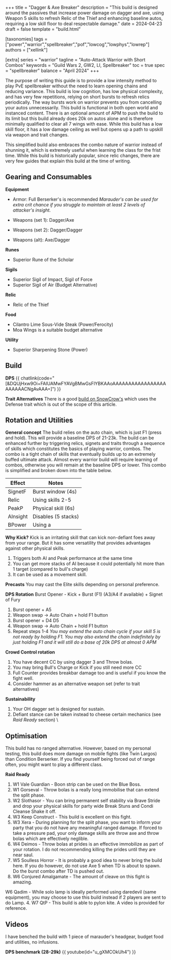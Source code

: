+++
title = "Dagger & Axe Breaker"
description = "This build is designed around the passives that increase power damage on dagger and axe, using Weapon 5 skills to refresh Relic of the Thief and enhancing baseline autos, requiring a low skill floor to deal respectable damage."
date = 2024-04-23
draft = false
template = "build.html"

[taxonomies]
tags = ["power","warrior","spellbreaker","pof","lowcog","lowphys","lowrep"]
authors = ["xellink"]

[extra]
series = "warrior"
tagline = "Auto-Attack Warrior with Short Combos"
keywords = "Guild Wars 2, GW2, LI, Spellbreaker"
toc = true
spec = "spellbreaker"
balance = "April 2024"
+++

The purpose of writing this guide is to provide a low intensity method to play PvE spellbreaker without the need to learn opening chains and reducing variance. This build is low cognition, has low physical complexity, and has very few repetitions, relying on short bursts to refresh relics periodically. The way bursts work on warrior prevents you from cancelling your autos unnecessarily. This build is functional in both open world and instanced content. There is an optional amount of APM to push the build to its limit but this build already does 20k on autos alone and is therefore minimally qualified to clear all 7 wings with ease. While this build has a low skill floor, it has a low damage ceiling as well but opens up a path to upskill via weapon and trait changes.

This simplified build also embraces the combo nature of warrior instead of shunning it, which is extremely useful when learning the class for the frist time. While this build is historically popular, since relic changes, there are very few guides that explain this build at the time of writing. 


## Gearing and Consumables
**Equipment**
- Armor: Full Berserker's is recommended
*Marauder's can be used for extra crit chance if you struggle to maintain at least 2 levels of attacker's insight.*

- Weapons (set 1): Dagger/Axe
- Weapons (set 2): Dagger/Dagger
- Weapons (alt): Axe/Dagger

**Runes**
- Superior Rune of the Scholar

**Sigils**
- Superior Sigil of Impact, Sigil of Force 
- Superior Sigil of Air (Budget Alternative)

**Relic**
- Relic of the Thief

**Food**
  - Cilantro Lime Sous-Vide Steak (Power/Ferocity)
  - Moa Wings is a suitable budget alternative

**Utility**
  - Superior Sharpening Stone (Power)


## Build
**DPS**
{{ chatlink(code="[&DQUjHxw9Oi+FAIUAMwFYAVgBMwGsFlYBKAAoAAAAAAAAAAAAAAAAAAAAAAACNgAvAAA=]") }}

**Trait Alternatives**
There is a good [build on SnowCrow's](https://snowcrows.com/builds/raids/warrior/power-spellbreaker) which uses the Defense trait which is out of the scope of this article.

## Rotation and Utilities
**General concept**
The build relies on the auto chain, which is just F1 (press and hold). This will provide a baseline DPS of 21-23k.
The build can be enhanced further by triggering relics, signets and traits through a sequence of skills which constitutes the basics of playing warrior, combos. 
The combo is a tight chain of skills that eventually builds up to an extremely buffed ultimate attack.
Almost every warrior build will require learning of combos, otherwise you will remain at the baseline DPS or lower. 
This combo is simplified and broken down into the table below. 

| Effect     | Notes              |
| -------- | -------------------- |
| SignetF  | Burst window (4s)    |
| Relic    | Using skills 2-5     |
| PeakP    | Physical skill (6s)  |
| AInsight | Disables (5 stacks)  |
| BPower   | Using a    |  

**Why Kick?**
Kick is an irritating skill that can kick non-defiant foes away from your range. But it has some versatility that provides advantages against other physical skills.
1. Triggers both AI and Peak performance at the same time
2. You can get more stacks of AI because it could potentially hit more than 1 target (compared to bull's charge)
3. It can be used as a movement skill.

**Precasts**
You may cast the Elite skills depending on personal preference.



**DPS Rotation**
Burst Opener - Kick + Burst (F1) (A3/A4 if available) + Signet of Fury
1. Burst opener + A5 
2. Weapon swap -> Auto Chain + hold F1 button 
3. Burst opener + D4 D5 
4. Weapon swap -> Auto Chain + hold F1 button 
5. Repeat steps 1-4
*You may extend the auto chain cycle if your skill 5 is not ready by holding F1. You may also extend the chain indefinitely by just holding F1 and it will still do a base of 20k DPS at almost 0 APM*

**Crowd Control rotation**
1. You have decent CC by using dagger 3 and Throw bolas.
2. You may bring Bull's Charge or Kick if you still need more CC
3. Full Counter provides breakbar damage too and is useful if you know the fight well. 
4. Consider hammer as an alternative weapon set (refer to trait alternatives)

**Sustainability**
1. Your OH dagger set is designed for sustain.
2. Defiant stance can be taken instead to cheese certain mechanics (see *Raid Ready* section)
\

## Optimisation
This build has no ranged alternative. However, based on my personal testing, this build does more damage on mobile fights (like Twin Largos) than Condition Berserker. If you find yourself being forced out of range often, you might want to play a different class. 

**Raid Ready**
1. W1 Vale Guardian - Boon strip can be used on the Blue Boss.
2. W1 Gorseval - Throw bolas is a really long immobilise that can extend the split phase.
3. W2 Slothasor - You can bring permanent self stability via Brave Stride and drop your physical skills for party wide Break Stuns and Condi Cleanse Shake it off. 
4. W3 Keep Construct - This build is excellent on this fight. 
5. W3 Xera - During planning for the split phase, you want to inform your party that you do not have any meaningful ranged damage. If forced to take a pressure pad, your only damage skills are throw axe and throw bolas which are effectively neglible. 
6. W4 Deimos - Throw bolas at prides is an effective immobilize as part of your rotation. I do not recommending killing the prides until they are near saul.
7. W5 Soulless Horror - It is probably a good idea to never bring the build here. If you do however, do not use Axe 5 when TD is about to spawn. Do the burst combo after TD is pushed out. 
8. W6 Conjured Amalgamate - The amount of cleave on this fight is amazing. 

W6 Qadim - While solo lamp is ideally performed using daredevil (same equipment), you may choose to use this build instead if 2 players are sent to do Lamp. 
4.  W7 QtP - This build is able to pylon kite. A video is provided for reference.


## Videos
I have benched the build with 1 piece of marauder's headgear, budget food and utilities, no infusions. 

**DPS benchmark (28-29k)**
{{ youtube(id="u_gXMCOkUh4") }}
